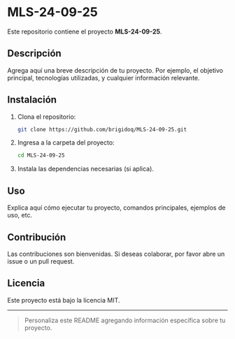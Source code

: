 # MLS-24-09-25

Este repositorio contiene el proyecto **MLS-24-09-25**.

## Descripción

Agrega aquí una breve descripción de tu proyecto. Por ejemplo, el objetivo principal, tecnologías utilizadas, y cualquier información relevante.

## Instalación

1. Clona el repositorio:
   ```bash
   git clone https://github.com/brigidoq/MLS-24-09-25.git
   ```
2. Ingresa a la carpeta del proyecto:
   ```bash
   cd MLS-24-09-25
   ```
3. Instala las dependencias necesarias (si aplica).

## Uso

Explica aquí cómo ejecutar tu proyecto, comandos principales, ejemplos de uso, etc.

## Contribución

Las contribuciones son bienvenidas. Si deseas colaborar, por favor abre un issue o un pull request.

## Licencia

Este proyecto está bajo la licencia MIT.

---

> Personaliza este README agregando información específica sobre tu proyecto.